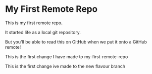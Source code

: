 # My First Remote Repo

This is my first remote repo.

It started life as a local git repository.

But you'll be able to read this on GitHub when we put it onto a GitHub remote!

This is the first change I have made to my-first-remote-repo

This is the first change ive made to the new flavour branch
